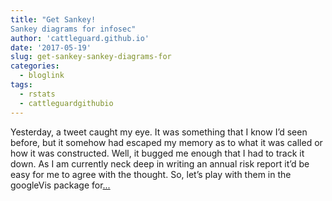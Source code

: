 ```yaml
---
title: "Get Sankey!
Sankey diagrams for infosec"
author: 'cattleguard.github.io'
date: '2017-05-19'
slug: get-sankey-sankey-diagrams-for
categories:
  - bloglink
tags:
  - rstats
  - cattleguardgithubio
---
```


Yesterday, a tweet caught my eye. It was something that I know I’d seen before, but it somehow had escaped my memory as to what it was called or how it was constructed. Well, it bugged me enough that I had to track it down. As I am currently neck deep in writing an annual risk report it’d be easy for me to agree with the thought. So, let’s play with them in the googleVis package for[... <i class="fas fa-external-link-alt"></i>](https://cattleguard.github.io/2017/05/19/sankey/)

